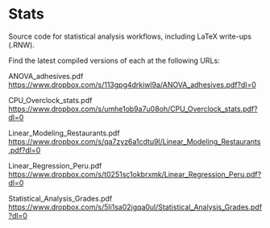 # Stats
Source code for statistical analysis workflows, including LaTeX write-ups (.RNW).

Find the latest compiled versions of each at the following URLs:

ANOVA_adhesives.pdf
https://www.dropbox.com/s/113gpg4drkiwl9a/ANOVA_adhesives.pdf?dl=0

CPU_Overclock_stats.pdf
https://www.dropbox.com/s/umhe1ob9a7u08oh/CPU_Overclock_stats.pdf?dl=0

Linear_Modeling_Restaurants.pdf
https://www.dropbox.com/s/qa7zyz6a1cdtu9l/Linear_Modeling_Restaurants.pdf?dl=0

Linear_Regression_Peru.pdf
https://www.dropbox.com/s/t0251sc1okbrxmk/Linear_Regression_Peru.pdf?dl=0

Statistical_Analysis_Grades.pdf
https://www.dropbox.com/s/5li1sa02jgqa0ul/Statistical_Analysis_Grades.pdf?dl=0
